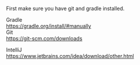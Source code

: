 First make sure you have git and gradle installed.  

Gradle  
https://gradle.org/install/#manually  
Git  
https://git-scm.com/downloads    

IntelliJ  
https://www.jetbrains.com/idea/download/other.html